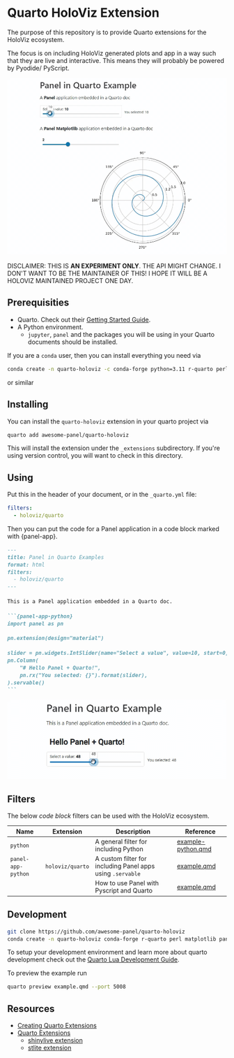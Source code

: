 # Quarto HoloViz Extension

The purpose of this repository is to provide Quarto extensions for the HoloViz
ecosystem.

The focus is on including HoloViz generated plots and app in a way such that they are live and interactive. This means they will probably be powered by Pyodide/ PyScript.

![Panel in Quarto Example](assets/gifs/example.gif)

DISCLAIMER: THIS IS **AN EXPERIMENT ONLY**. THE API MIGHT CHANGE. I DON'T WANT TO BE THE MAINTAINER OF THIS! I HOPE IT WILL BE A HOLOVIZ MAINTAINED PROJECT ONE DAY.

## Prerequisities

- Quarto. Check out their [Getting Started Guide](https://quarto.org/docs/get-started/).
- A Python environment.
  - `jupyter`, `panel` and the packages you will be using in your Quarto documents should be installed.

If you are a `conda` user, then you can install everything you need via

```bash
conda create -n quarto-holoviz -c conda-forge python=3.11 r-quarto perl hvplot matplotlib panel jupyter
```

or similar

## Installing

You can install the `quarto-holoviz` extension in your quarto project via

```bash
quarto add awesome-panel/quarto-holoviz
```

This will install the extension under the `_extensions` subdirectory. If you're using version control, you will want to check in this directory.

## Using

Put this in the header of your document, or in the `_quarto.yml` file:

```yaml
filters:
  - holoviz/quarto
```

Then you can put the code for a Panel application in a code block marked with {panel-app}.

````markdown
---
title: Panel in Quarto Examples
format: html
filters:
  - holoviz/quarto
---

This is a Panel application embedded in a Quarto doc.

```{panel-app-python}
import panel as pn

pn.extension(design="material")

slider = pn.widgets.IntSlider(name="Select a value", value=10, start=0, end=100)
pn.Column(
    "# Hello Panel + Quarto!",
    pn.rx("You selected: {}").format(slider),
).servable()
```
````

![Example Quarto Document](assets/gifs/example-readme.gif)

## Filters

The below *code block* filters can be used with the HoloViz ecosystem.

| Name | Extension | Description | Reference |
| - | - | - | - |
| `python` |  | A general filter for including Python | [example-python.qmd](example-python.qmd) |
| `panel-app-python` | `holoviz/quarto` | A custom filter for including Panel apps using `.servable` | [example.qmd](example.qmd) |
|  |  | How to use Panel with Pyscript and Quarto | [example.qmd](example-pyscript.qmd) |

## Development

```bash
git clone https://github.com/awesome-panel/quarto-holoviz
conda create -n quarto-holoviz conda-forge r-quarto perl matplotlib panel hvplot jupyter
```

To setup your development environment and learn more about quarto development check out the [Quarto Lua Development Guide](https://quarto.org/docs/extensions/lua.html).

To preview the example run

```bash
quarto preview example.qmd --port 5008
```

## Resources

- [Creating Quarto Extensions](https://quarto.org/docs/extensions/creating.html)
- [Quarto Extensions](https://quarto.org/docs/extensions/listing-filters.html)
  - [shinylive extension](https://github.com/quarto-ext/shinylive)
  - [stlite extension](https://github.com/whitphx/quarto-stlite)
